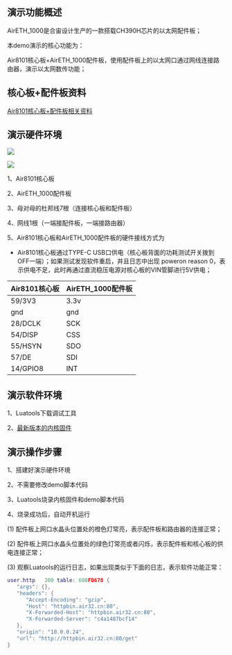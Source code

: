 
## 演示功能概述

AirETH_1000是合宙设计生产的一款搭载CH390H芯片的以太网配件板；

本demo演示的核心功能为：

Air8101核心板+AirETH_1000配件板，使用配件板上的以太网口通过网线连接路由器，演示以太网数传功能；


## 核心板+配件板资料

[Air8101核心板+配件板相关资料](https://docs.openluat.com/air8101/product/shouce/#air8101_1)


## 演示硬件环境

![](https://docs.openluat.com/air8101/product/file/AirETH_1000/hw_connection.jpg)

![](https://docs.openluat.com/air8101/product/file/AirETH_1000/hw_connection1.jpg)

1、Air8101核心板

2、AirETH_1000配件板

3、母对母的杜邦线7根（连接核心板和配件板）

4、网线1根（一端接配件板，一端接路由器）

5、Air8101核心板和AirETH_1000配件板的硬件接线方式为

- Air8101核心板通过TYPE-C USB口供电（核心板背面的功耗测试开关拨到OFF一端）；如果测试发现软件重启，并且日志中出现  poweron reason 0，表示供电不足，此时再通过直流稳压电源对核心板的VIN管脚进行5V供电；

| Air8101核心板   | AirETH_1000配件板 |
| ------------ | ------------------ |
| 59/3V3          | 3.3v              |
| gnd             | gnd               |
| 28/DCLK | SCK               |
| 54/DISP | CSS               |
| 55/HSYN | SDO               |
| 57/DE | SDI               |
| 14/GPIO8        | INT               |


## 演示软件环境

1、Luatools下载调试工具

2、[最新版本的内核固件](https://docs.openluat.com/air8101/luatos/firmware/)


## 演示操作步骤

1、搭建好演示硬件环境

2、不需要修改demo脚本代码

3、Luatools烧录内核固件和demo脚本代码

4、烧录成功后，自动开机运行

   (1) 配件板上网口水晶头位置处的橙色灯常亮，表示配件板和路由器的连接正常；

   (2) 配件板上网口水晶头位置处的绿色灯常亮或者闪烁，表示配件板和核心板的供电连接正常；

   (3) 观察Luatools的运行日志，如果出现类似于下面的日志，表示软件功能正常：

```lua
user.http	200	table: 608FD678	{
   "args": {}, 
   "headers": {
      "Accept-Encoding": "gzip", 
      "Host": "httpbin.air32.cn:80", 
      "X-Forwarded-Host": "httpbin.air32.cn:80", 
      "X-Forwarded-Server": "c4a1487bcf14"
   }, 
   "origin": "10.0.0.24", 
   "url": "http://httpbin.air32.cn:80/get"
}
```

